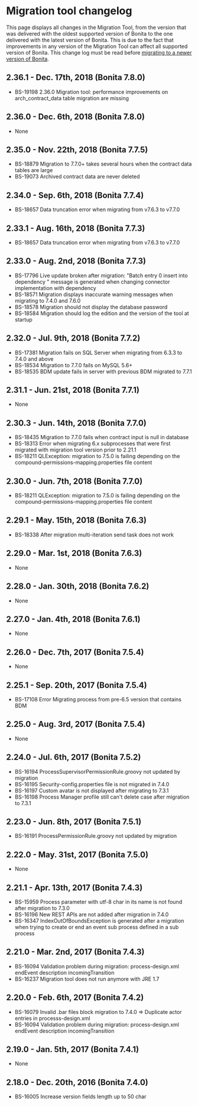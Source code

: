 # Migration tool changelog

This page displays all changes in the Migration Tool, from the version that was delivered with the oldest supported version of Bonita
to the one delivered with the latest version of Bonita.
This is due to the fact that improvements in any version of the Migration Tool can affect all supported version of Bonita.
This change log must be read before [migrating to a newer version of Bonita](migrate-from-an-earlier-version-of-bonita-bpm.md).

## 2.36.1 - Dec. 17th, 2018 (Bonita 7.8.0)
* BS-19198 2.36.0 Migration tool: performance improvements on arch_contract_data table migration are missing

## 2.36.0 - Dec. 6th, 2018 (Bonita 7.8.0)
* None

## 2.35.0 - Nov. 22th, 2018 (Bonita 7.7.5)
* BS-18879 Migration to 7.7.0+ takes several hours when the contract data tables are large
* BS-19073 Archived contract data are never deleted

## 2.34.0 - Sep. 6th, 2018 (Bonita 7.7.4)
* BS-18657 Data truncation error when migrating from v7.6.3 to v7.7.0

## 2.33.1 - Aug. 16th, 2018 (Bonita 7.7.3)
* BS-18657 Data truncation error when migrating from v7.6.3 to v7.7.0

## 2.33.0 - Aug. 2nd, 2018 (Bonita 7.7.3)
* BS-17796 Live update broken after migration: "Batch entry 0 insert into dependency " message is generated when changing connector implementation with dependency
* BS-18571 Migration displays inaccurate warning messages when migrating to 7.4.0 and 7.6.0
* BS-18578 Migration should not display the database password
* BS-18584 Migration should log the edition and the version of the tool at startup

## 2.32.0 - Jul. 9th, 2018 (Bonita 7.7.2)
* BS-17381 Migration fails on SQL Server when migrating from 6.3.3 to 7.4.0 and above
* BS-18534 Migration to 7.7.0 fails on MySQL 5.6+
* BS-18535 BDM update fails in server with previous BDM migrated to 7.7.1

## 2.31.1 - Jun. 21st, 2018 (Bonita 7.7.1)
* None
   
## 2.30.3 - Jun. 14th, 2018 (Bonita 7.7.0)
* BS-18435   Migration to 7.7.0 fails when contract input is null in database
* BS-18313   Error when migrating 6.x subprocesses that were first migrated with migration tool version prior to 2.21.1
* BS-18211 QLException: migration to 7.5.0 is failing depending on the compound-permissions-mapping.properties file content

## 2.30.0 - Jun. 7th, 2018 (Bonita 7.7.0)
* BS-18211 QLException: migration to 7.5.0 is failing depending on the compound-permissions-mapping.properties file content

## 2.29.1 - May. 15th, 2018 (Bonita 7.6.3)
* BS-18338 After migration multi-iteration send task does not work
   
## 2.29.0 - Mar. 1st, 2018 (Bonita 7.6.3)
* None
   
## 2.28.0 - Jan. 30th, 2018 (Bonita 7.6.2)
* None
   
## 2.27.0 - Jan. 4th, 2018 (Bonita 7.6.1)
* None

## 2.26.0 - Dec. 7th, 2017 (Bonita 7.5.4)
* None

## 2.25.1 - Sep. 20th, 2017 (Bonita 7.5.4)
* BS-17108 Error Migrating process from pre-6.5 version that contains BDM

## 2.25.0 - Aug. 3rd, 2017 (Bonita 7.5.4)
* None

## 2.24.0 - Jul. 6th, 2017 (Bonita 7.5.2)
* BS-16194 ProcessSupervisorPermissionRule.groovy not updated by migration
* BS-16195 Security-config.properties file is not migrated in 7.4.0
* BS-16197 Custom avatar is not displayed after migrating to 7.3.1
* BS-16198 Process Manager profile still can't delete case after migration to 7.3.1

## 2.23.0 - Jun. 8th, 2017 (Bonita 7.5.1)
* BS-16191 ProcessPermissionRule.groovy not updated by migration

## 2.22.0 - May. 31st, 2017 (Bonita 7.5.0)
* None
   
## 2.21.1 - Apr. 13th, 2017 (Bonita 7.4.3)
* BS-15959 Process parameter with utf-8 char in its name is not found after migration to 7.3.0
* BS-16196 New REST APIs are not added after migration in 7.4.0
* BS-16347 IndexOutOfBoundsException is generated after a migration when trying to create or end an event sub process defined in a sub process

## 2.21.0 - Mar. 2nd, 2017 (Bonita 7.4.3)
* BS-16094 Validation problem during migration: process-design.xml endEvent description incomingTransition
* BS-16237 Migration tool does not run anymore with JRE 1.7

## 2.20.0 - Feb. 6th, 2017 (Bonita 7.4.2)
* BS-16079 Invalid .bar files block migration to 7.4.0 => Duplicate actor entries in processs-design.xml
* BS-16094 Validation problem during migration: process-design.xml endEvent description incomingTransition

## 2.19.0 - Jan. 5th, 2017 (Bonita 7.4.1)
* None
   
## 2.18.0 - Dec. 20th, 2016 (Bonita 7.4.0)
* BS-16005  Increase version fields length up to 50 char
